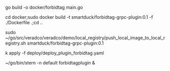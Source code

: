 go build -o docker/forbidtag main.go

cd docker;sudo docker build -t smartduck/forbidtag-grpc-plugin:0.1 -f ./Dockerfile .;cd ..

sudo ~/go/src/veradco/veradco/demo/local_registry/push_local_image_to_local_registry.sh smartduck/forbidtag-grpc-plugin:0.1

k apply -f deploy/deploy_plugin_forbidtag.yaml

~/go/bin/stern -n default forbidtagplugin &
